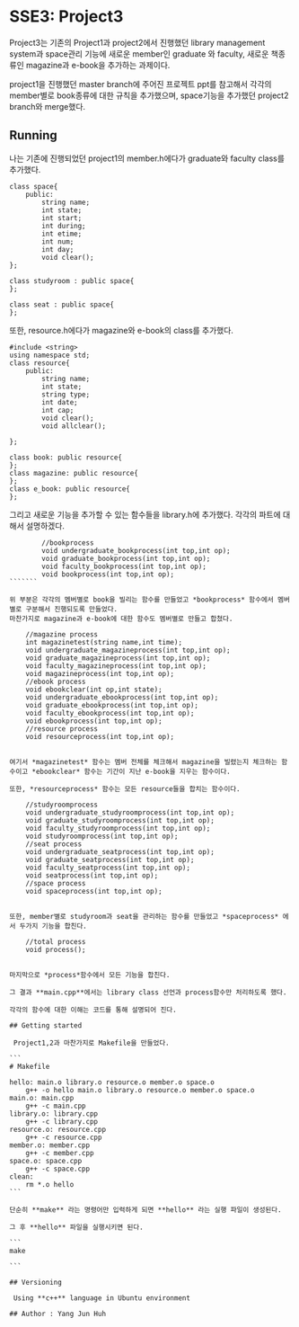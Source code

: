 # SSE3: Project3

Project3는 기존의 Project1과 project2에서 진행했던 library management system과 space관리 기능에 새로운 member인 graduate 와 faculty, 새로운 책종류인 magazine과 e-book을 추가하는 과제이다.

project1을 진행했던 master branch에 주어진 프로젝트 ppt를 참고해서 각각의 member별로 book종류에 대한 규칙을 추가했으며, space기능을 추가했던 project2 branch와 merge했다. 

## Running

나는 기존에 진행되었던 project1의 member.h에다가 graduate와 faculty class를 추가했다.

````
class space{
	public:
		string name;
		int state;
		int start;
		int during;
		int etime;
		int num;
		int day;
		void clear();
};

class studyroom : public space{
};

class seat : public space{
};

`````

또한, resource.h에다가 magazine와 e-book의 class를 추가했다. 

`````````
#include <string>
using namespace std;
class resource{
	public:
		string name;
		int state;
		string type;
		int date;
		int cap;
		void clear();
		void allclear();

};

class book: public resource{
};
class magazine: public resource{
};
class e_book: public resource{
};

``````````````````

그리고 새로운 기능을 추가할 수 있는 함수들을 library.h에 추가했다. 각각의 파트에 대해서 설명하겠다.

```````````
		//bookprocess
		void undergraduate_bookprocess(int top,int op);
		void graduate_bookprocess(int top,int op);
		void faculty_bookprocess(int top,int op);
		void bookprocess(int top,int op);
```````

위 부분은 각각의 멤버별로 book을 빌리는 함수를 만들었고 *bookprocess* 함수에서 멤버별로 구분해서 진행되도록 만들었다.
마찬가지로 magazine과 e-book에 대한 함수도 멤버별로 만들고 합쳤다.

``````````````
		//magazine process
		int magazinetest(string name,int time);
		void undergraduate_magazineprocess(int top,int op);
		void graduate_magazineprocess(int top,int op);
		void faculty_magazineprocess(int top,int op);
		void magazineprocess(int top,int op);
		//ebook process
		void ebookclear(int op,int state);
		void undergraduate_ebookprocess(int top,int op);
		void graduate_ebookprocess(int top,int op);
		void faculty_ebookprocess(int top,int op);
		void ebookprocess(int top,int op);
		//resource process
		void resourceprocess(int top,int op);
``````

여기서 *magazinetest* 함수는 멤버 전체를 체크해서 magazine을 빌렸는지 체크하는 함수이고 *ebookclear* 함수는 기간이 지난 e-book을 지우는 함수이다.

또한, *resourceprocess* 함수는 모든 resource들을 합치는 함수이다.

```````````````
		//studyroomprocess
		void undergraduate_studyroomprocess(int top,int op);
		void graduate_studyroomprocess(int top,int op);
		void faculty_studyroomprocess(int top,int op);	
		void studyroomprocess(int top,int op);
		//seat process
		void undergraduate_seatprocess(int top,int op);
		void graduate_seatprocess(int top,int op);
		void faculty_seatprocess(int top,int op);
		void seatprocess(int top,int op);
		//space process
		void spaceprocess(int top,int op);
`````````

또한, member별로 studyroom과 seat을 관리하는 함수를 만들었고 *spaceprocess* 에서 두가지 기능을 합친다.

``````````
		//total process
		void process();
``````````

마지막으로 *process*함수에서 모든 기능을 합친다.

그 결과 **main.cpp**에서는 library class 선언과 process함수만 처리하도록 했다.

각각의 함수에 대한 이해는 코드를 통해 설명되어 진다.

## Getting started

 Project1,2과 마찬가지로 Makefile을 만들었다.

``` 
# Makefile

hello: main.o library.o resource.o member.o space.o
	g++ -o hello main.o library.o resource.o member.o space.o
main.o: main.cpp
	g++ -c main.cpp	
library.o: library.cpp
	g++ -c library.cpp
resource.o: resource.cpp
	g++ -c resource.cpp	
member.o: member.cpp
	g++ -c member.cpp
space.o: space.cpp
	g++ -c space.cpp	
clean:	
	rm *.o hello
```

단순히 **make** 라는 명령어만 입력하게 되면 **hello** 라는 실행 파일이 생성된다.

그 후 **hello** 파일을 실행시키면 된다.

```
make

```

## Versioning

 Using **c++** language in Ubuntu environment

## Author : Yang Jun Huh

